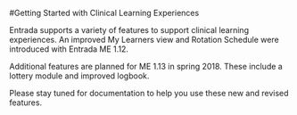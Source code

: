 #Getting Started with Clinical Learning Experiences

Entrada supports a variety of features to support clinical learning experiences.  An improved My Learners view and Rotation Schedule were introduced with Entrada ME 1.12.

Additional features are planned for ME 1.13 in spring 2018.  These include a lottery module and improved logbook.

Please stay tuned for documentation to help you use these new and revised features.
